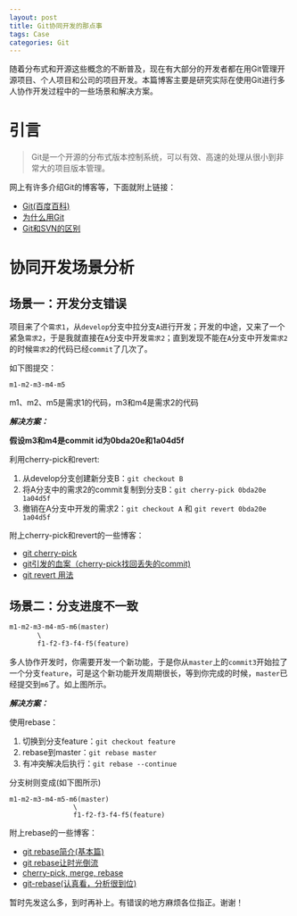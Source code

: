 ```yaml
---
layout: post
title: Git协同开发的那点事
tags: Case
categories: Git
---
```


随着分布式和开源这些概念的不断普及，现在有大部分的开发者都在用Git管理开源项目、个人项目和公司的项目开发。本篇博客主要是研究实际在使用Git进行多人协作开发过程中的一些场景和解决方案。

<!--more-->

# 引言

>Git是一个开源的分布式版本控制系统，可以有效、高速的处理从很小到非常大的项目版本管理。

网上有许多介绍Git的博客等，下面就附上链接：

- [Git(百度百科)](http://baike.baidu.com/link?url=Vxrrj2D-qCxXYet_dNwTvM9w7FRyuRWdkQz7zkrzSmGP-C8n5Ql0CwJCtPBWpIjhmAkGVcDficopCEssX2P7zo2eXnbJlrZXH9zRksqTuEe)
- [为什么用Git](http://blog.csdn.net/wengpingbo/article/details/8985132)
- [Git和SVN的区别](http://blog.jobbole.com/31444/)

# 协同开发场景分析

## 场景一：开发分支错误

项目来了个`需求1`，从`develop`分支中拉分支`A`进行开发；开发的中途，又来了一个紧急`需求2`，于是我就直接在`A`分支中开发`需求2`；直到发现不能在`A`分支中开发`需求2`的时候`需求2`的代码已经`commit`了几次了。

如下图提交：

```
m1-m2-m3-m4-m5
```

m1、m2、m5是需求1的代码，m3和m4是需求2的代码

***解决方案：***

**假设m3和m4是commit id为0bda20e和1a04d5f**

利用cherry-pick和revert:

1. 从develop分支创建新分支B：`git checkout B`
2. 将A分支中的需求2的commit复制到分支B：`git cherry-pick 0bda20e 1a04d5f` 
3. 撤销在A分支中开发的需求2：`git checkout A` 和 `git revert 0bda20e 1a04d5f`

附上cherry-pick和revert的一些博客：

- [git cherry-pick](http://yijiebuyi.com/blog/0e65f4a59a1cfa05c5b30ccb6c2f413d.html)
- [git引发的血案（cherry-pick找回丢失的commit)](http://dmouse.iteye.com/blog/1797267)
- [git revert 用法](http://www.cnblogs.com/0616--ataozhijia/p/3709917.html)

## 场景二：分支进度不一致

```xml
m1-m2-m3-m4-m5-m6(master)
       \
       f1-f2-f3-f4-f5(feature)
```

多人协作开发时，你需要开发一个新功能，于是你从`master`上的`commit3`开始拉了一个分支`feature`，可是这个新功能开发周期很长，等到你完成的时候，`master`已经提交到`m6`了。如上图所示。

***解决方案：***

使用rebase：

1. 切换到分支feature：`git checkout feature`
2. rebase到master：`git rebase master`
3. 有冲突解决后执行：`git rebase --continue`

分支树则变成(如下图所示)

```
m1-m2-m3-m4-m5-m6(master)
                \
                f1-f2-f3-f4-f5(feature)
```

附上rebase的一些博客：

- [git rebase简介(基本篇)](http://blog.csdn.net/hudashi/article/details/7664631)
- [git rebase让时光倒流](https://linux.cn/article-4046-1.html)
- [cherry-pick, merge, rebase](http://blog.csdn.net/carolzhang8406/article/details/49761665)
- [git-rebase(认真看，分析很到位)](http://blog.chinaunix.net/uid-27714502-id-3436696.html)

暂时先发这么多，到时再补上。有错误的地方麻烦各位指正。谢谢！

